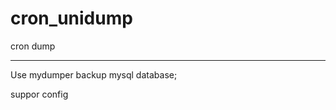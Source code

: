 cron_unidump
============

cron dump

------------
Use mydumper backup mysql database;

suppor config
